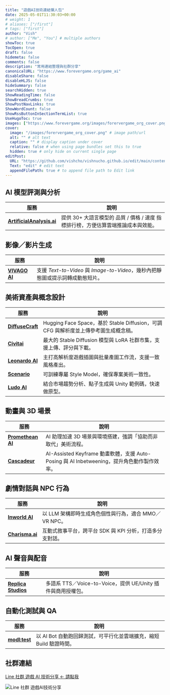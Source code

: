 ```yaml
---
title: "遊戲AI技術連結懶人包"
date: 2025-05-01T11:30:03+00:00
# weight: 1
# aliases: ["/first"]
# tags: ["first"]
author: "Vish"
# author: ["Me", "You"] # multiple authors
showToc: true
TocOpen: true
draft: false
hidemeta: false
comments: false
description: "常用連結整理與社群分享"
canonicalURL: "https://www.forevergame.org/game_ai"
disableShare: false
disableHLJS: false
hideSummary: false
searchHidden: true
ShowReadingTime: false
ShowBreadCrumbs: true
ShowPostNavLinks: true
ShowWordCount: false
ShowRssButtonInSectionTermList: true
UseHugoToc: true
images: ["https://www.forevergame.org/images/forervergame_org_cover.png"]
cover:
  image: "/images/forervergame_org_cover.png" # image path/url
  alt: "" # alt text
  caption: "" # display caption under cover
  relative: false # when using page bundles set this to true
  hidden: true # only hide on current single page
editPost:
  URL: "https://github.com/vishcho/vishnucho.github.io/edit/main/content"
  Text: "edit" # edit text
  appendFilePath: true # to append file path to Edit link
---
```


## AI 模型評測與分析

| 服務                                                        | 說明                                                                              |
| ----------------------------------------------------------- | --------------------------------------------------------------------------------- |
| [**ArtificialAnalysis.ai**](https://artificialanalysis.ai/) | 提供 30+ 大語言模型的 品質 / 價格 / 速度 指標排行榜，方便估算雲端推論成本與效能。 |

## 影像／影片生成

| 服務                                | 說明                                                                           |
| ----------------------------------- | ------------------------------------------------------------------------------ |
| [**VIVAGO AI**](https://vivago.ai/) | 支援 _Text-to-Video_ 與 _Image-to-Video_，幾秒內把靜態圖或提示詞轉成動態短片。 |

## 美術資產與概念設計

| 服務                                                                | 說明                                                                                 |
| ------------------------------------------------------------------- | ------------------------------------------------------------------------------------ |
| [**DiffuseCraft**](https://huggingface.co/spaces/r3gm/DiffuseCraft) | Hugging Face Space，基於 Stable Diffusion，可調 CFG 與解析度並上傳參考圖生成概念稿。 |
| [**Civitai**](https://civitai.com/)                                 | 最大的 Stable Diffusion 模型與 LoRA 社群市集，支援上傳、評分與下載。                 |
| [**Leonardo AI**](https://leonardo.ai/)                             | 主打高解析度遊戲插圖與批量產圖工作流，支援一致風格產出。                             |
| [**Scenario**](https://scenario.com/)                               | 可訓練專屬 Style Model，確保專案美術一致性。                                         |
| [**Ludo AI**](https://ludo.ai/)                                     | 結合市場趨勢分析、點子生成與 Unity 範例碼，快速做原型。                              |

## 動畫與 3D 場景

| 服務                                           | 說明                                                                                       |
| ---------------------------------------------- | ------------------------------------------------------------------------------------------ |
| [**Promethean AI**](https://prometheanai.com/) | AI 助理加速 3D 場景與環境搭建，強調「協助而非取代」美術流程。                              |
| [**Cascadeur**](https://cascadeur.com/)        | AI-Assisted Keyframe 動畫軟體，支援 Auto-Posing 與 AI Inbetweening，提升角色動作製作效率。 |

## 劇情對話與 NPC 行為

| 服務                                    | 說明                                                     |
| --------------------------------------- | -------------------------------------------------------- |
| [**Inworld AI**](https://inworld.ai/)   | 以 LLM 架構即時生成角色個性與行為，適合 MMO／VR NPC。    |
| [**Charisma.ai**](https://charisma.ai/) | 互動式敘事平台，跨平台 SDK 與 KPI 分析，打造多分支對話。 |

## AI 聲音與配音

| 服務                                               | 說明                                                         |
| -------------------------------------------------- | ------------------------------------------------------------ |
| [**Replica Studios**](https://replicastudios.com/) | 多語系 TTS／Voice-to-Voice，提供 UE/Unity 插件與商用授權包。 |

## 自動化測試與 QA

| 服務                                                      | 說明                                                                |
| --------------------------------------------------------- | ------------------------------------------------------------------- |
| [**modl\:test**](https://modl.ai/our_products/modl-test/) | 以 AI Bot 自動跑回歸測試，可平行化並雲端擴充，縮短 Build 驗證時間。 |

## 社群連結

[Line 社群 遊戲 AI 技術分享 <- 請點我](https://line.me/ti/g2/WZFX8_hNNICWfeQIPX6B2tb6WONGh_otbL7s3g?utm_source=invitation&utm_medium=link_copy&utm_campaign=default)

![Line 社群 遊戲AI技術分享](/images/game_ai_line.jpg)
